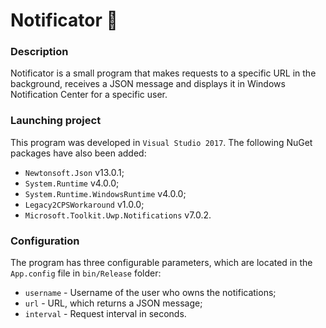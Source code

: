 # Notificator :bell:

### Description
Notificator is a small program that makes requests to a specific URL in the background, receives a JSON message and displays it in Windows Notification Center for a specific user.

### Launching project
This program was developed in `Visual Studio 2017`. The following NuGet packages have also been added:
 - `Newtonsoft.Json` v13.0.1;
 - `System.Runtime` v4.0.0;
 - `System.Runtime.WindowsRuntime` v4.0.0;
 - `Legacy2CPSWorkaround` v1.0.0;
 - `Microsoft.Toolkit.Uwp.Notifications` v7.0.2.

### Configuration
The program has three configurable parameters, which are located in the `App.config` file in `bin/Release` folder:
 - `username` - Username of the user who owns the notifications;
 - `url` - URL, which returns a JSON message;
 - `interval` - Request interval in seconds.
 